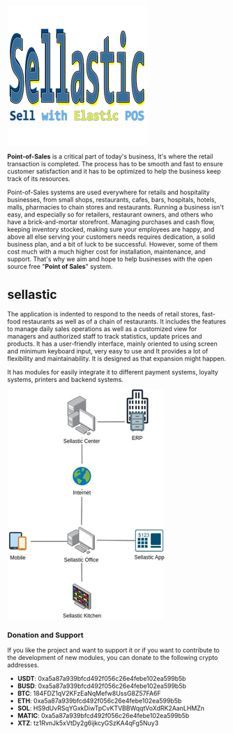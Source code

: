 ![Sellastic logo](https://raw.githubusercontent.com/Sellastic/sellastic.app/main/logo_small.png)

**Point-of-Sales** is a critical part of today's business, It's where the retail transaction is completed. The process has to be smooth and fast to ensure customer satisfaction and it has to be optimized to help the business keep track of its resources.

Point-of-Sales systems are used everywhere for retails and hospitality businesses, from small shops, restaurants, cafes, bars, hospitals, hotels, malls, pharmacies to chain stores and restaurants. Running a business isn't easy, and especially so for retailers, restaurant owners, and others who have a brick-and-mortar storefront. Managing purchases and cash flow, keeping inventory stocked, making sure your employees are happy, and above all else serving your customers needs requires dedication, a solid business plan, and a bit of luck to be successful. However, some of them cost much with a much higher cost for installation, maintenance, and support. That's why we aim and hope to help businesses with the open source free "**Point of Sales**" system.

# sellastic

The application is indented to respond to the needs of retail stores, fast-food restaurants as well as of a chain of restaurants. It includes the features to manage daily sales operations as well as a customized view for managers and authorized staff to track statistics, update prices and products. It has a user-friendly interface, mainly oriented to using screen and minimum keyboard input, very easy to use and It provides a lot of flexibility and maintainability. It is designed as that expansion might happen. 

It has modules for easily integrate it to different payment systems, loyalty systems, printers and backend systems.

![Sellastic Simple Diagram](https://github.com/Sellastic/.github/blob/main/profile/sellastic_simple_diagram.jpg)

### Donation and Support 
If you like the project and want to support it or if you want to contribute to the development of new modules, you can donate to the following crypto addresses.

* **USDT**: 0xa5a87a939bfcd492f056c26e4febe102ea599b5b
* **BUSD**: 0xa5a87a939bfcd492f056c26e4febe102ea599b5b
* **BTC**: 184FDZ1qV2KFzEaNqMefw8UssG8Z57FA6F
* **ETH**: 0xa5a87a939bfcd492f056c26e4febe102ea599b5b
* **SOL**: HS9dUvRSqYGxkDiwTpCvKTVBBWqqtVoXdRK2AanLHMZn
* **MATIC**: 0xa5a87a939bfcd492f056c26e4febe102ea599b5b
* **XTZ**: tz1RvnJk5xVtDy2g6ijkcyGSzKA4qFg5Nuy3

